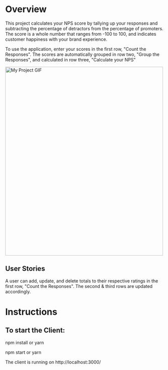 # Overview

This project calculates your NPS score by tallying up your responses and subtracting the percentage of detractors from the percentage of promoters. The score is a whole number that ranges from -100 to 100, and indicates customer happiness with your brand experience.

To use the application, enter your scores in the first row, "Count the Responses". The scores are automatically grouped in row two, "Group the Responses", and calculated in row three, "Calculate your NPS" 

<img src="https://media.giphy.com/media/3AVLgJHa95yROW5cak/giphy.gif" alt="My Project GIF" width="500" height="600">

## User Stories
A user can add, update, and delete totals to their respective ratings in the first row, "Count the Responses". The second & third rows are updated accordingly.

# Instructions

## To start the Client:

npm install or yarn

npm start or  yarn

The client is running on http://localhost:3000/
